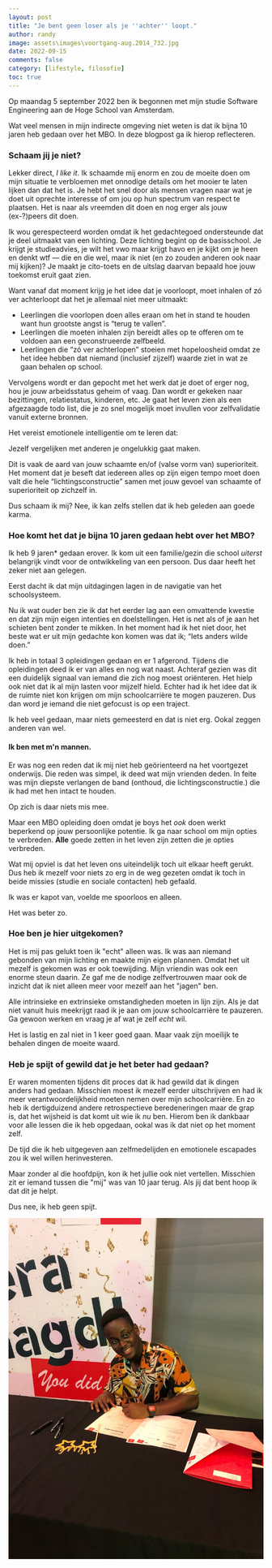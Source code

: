 ```yaml
---
layout: post
title: "Je bent geen loser als je ''achter'' loopt."
author: randy
image: assets\images\voortgang-aug.2014_732.jpg
date: 2022-09-15
comments: false
category: [lifestyle, filosofie]
toc: true
---
```


Op maandag 5 september 2022 ben ik begonnen met mijn studie Software Engineering aan de Hoge School van Amsterdam. 

Wat veel mensen in mijn indirecte omgeving niet weten is dat ik bijna 10 jaren heb gedaan over het MBO. In deze blogpost ga ik hierop reflecteren.

### Schaam jij je niet?
Lekker direct, _I like it_. Ik schaamde mij enorm en zou de moeite doen om mijn situatie te verbloemen met onnodige details om het mooier te laten lijken dan dat het is. Je hebt het snel door als mensen vragen naar wat je doet uit oprechte interesse of om jou op hun spectrum van respect te plaatsen. Het is naar als vreemden dit doen en nog erger als jouw (ex-?)peers dit doen.

Ik wou gerespecteerd worden omdat ik het gedachtegoed ondersteunde dat je deel uitmaakt van een lichting. Deze lichting begint op de basisschool. Je krijgt je studieadvies, je wilt het vwo maar krijgt havo en je kijkt om je heen en denkt wtf — die en die wel, maar ik niet (en zo zouden anderen ook naar mij kijken)? Je maakt je cito-toets en de uitslag daarvan bepaald hoe jouw toekomst eruit gaat zien. 

Want vanaf dat moment krijg je het idee dat je voorloopt, moet inhalen of zó ver achterloopt dat het je allemaal niet meer uitmaakt:

- Leerlingen die voorlopen doen alles eraan om het in stand te houden want hun grootste angst is “terug te vallen”.  
- Leerlingen die moeten inhalen zijn bereidt alles op te offeren om te voldoen aan een geconstrueerde zelfbeeld. 
- Leerlingen die “zó ver achterlopen” stoeien met hopeloosheid omdat ze het idee hebben dat niemand (inclusief zijzelf) waarde ziet in wat ze gaan behalen op school.

Vervolgens wordt er dan gepocht met het werk dat je doet of erger nog, hou je jouw arbeidsstatus geheim of vaag. Dan wordt er gekeken naar bezittingen, relatiestatus, kinderen, etc. Je gaat het leven zien als een afgezaagde todo list, die je zo snel mogelijk moet invullen voor zelfvalidatie vanuit externe bronnen. 

Het vereist emotionele intelligentie om te leren dat:

Jezelf vergelijken met anderen je ongelukkig gaat maken. 

Dit is vaak de aard van jouw schaamte en/of (valse vorm van) superioriteit. Het moment dat je beseft dat iedereen alles op zijn eigen tempo moet doen valt die hele “lichtingsconstructie” samen met jouw gevoel van schaamte of superioriteit op zichzelf in.

Dus schaam ik mij? Nee, ik kan zelfs stellen dat ik heb geleden aan goede karma. 

### Hoe komt het dat je bijna 10 jaren gedaan hebt over het MBO?
Ik heb 9 jaren* gedaan erover. Ik kom uit een familie/gezin die school *uiterst* belangrijk vindt voor de ontwikkeling van een persoon. Dus daar heeft het zeker niet aan gelegen. 

Eerst dacht ik dat mijn uitdagingen lagen in de navigatie van het schoolsysteem.

Nu ik wat ouder ben zie ik dat het eerder lag aan een omvattende kwestie en dat zijn mijn eigen intenties en doelstellingen. Het is net als of je aan het schieten bent zonder te mikken. In het moment had ik het niet door, het beste wat er uit mijn gedachte kon komen was dat ik; “Iets anders wilde doen.” 

Ik heb in totaal 3 opleidingen gedaan en er 1 afgerond. Tijdens die opleidingen deed ik er van alles en nog wat naast. Achteraf gezien was dit een duidelijk signaal van iemand die zich nog moest oriënteren. Het hielp ook niet dat ik al mijn lasten voor mijzelf hield. Echter had ik het idee dat ik de ruimte niet kon krijgen om mijn schoolcarrière te mogen pauzeren. Dus dan word je iemand die niet gefocust is op een traject.

Ik heb veel gedaan, maar niets gemeesterd en dat is niet erg. Ookal zeggen anderen van wel.

#### Ik ben met m'n mannen.
Er was nog een reden dat ik mij niet heb geörienteerd na het voortgezet onderwijs. Die reden was simpel, ik deed wat mijn vrienden deden. In feite was mijn diepste verlangen de band (onthoud, die lichtingsconstructie.) die ik had met hen intact te houden. 

Op zich is daar niets mis mee.

Maar een MBO opleiding doen omdat je boys het _ook_ doen werkt beperkend op jouw persoonlijke potentie. Ik ga naar school om mijn opties te verbreden. **Alle** goede zetten in het leven zijn zetten die je opties verbreden. 

Wat mij opviel is dat het leven ons uiteindelijk toch uit elkaar heeft gerukt. Dus heb ik mezelf voor niets zo erg in de weg gezeten omdat ik toch in beide missies (studie en sociale contacten) heb gefaald. 

Ik was er kapot van, voelde me spoorloos en alleen.

Het was beter zo.

### Hoe ben je hier uitgekomen?
Het is mij pas gelukt toen ik "echt" alleen was. Ik was aan niemand gebonden van mijn lichting en maakte mijn eigen plannen. Omdat het uit mezelf is gekomen was er ook toewijding. Mijn vriendin was ook een enorme steun daarin. Ze gaf me de nodige zelfvertrouwen maar ook de inzicht dat ik niet alleen meer voor mezelf aan het "jagen" ben. 

Alle intrinsieke en extrinsieke omstandigheden moeten in lijn zijn. Als je dat niet vanuit huis meekrijgt raad ik je aan om jouw schoolcarrière te pauzeren. Ga gewoon werken en vraag je af wat je zelf _echt_ wil. 

Het is lastig en zal niet in 1 keer goed gaan. Maar vaak zijn moeilijk te behalen dingen de moeite waard.

### Heb je spijt of gewild dat je het beter had gedaan?
Er waren momenten tijdens dit proces dat ik had gewild dat ik dingen anders had gedaan. Misschien moest ik mezelf eerder uitschrijven en had ik meer verantwoordelijkheid moeten nemen over mijn schoolcarrière. En zo heb ik dertigduizend andere retrospectieve beredeneringen maar de grap is, dat het wijsheid is dat komt uit wie ik _nu_ ben. Hierom ben ik dankbaar voor alle lessen die ik heb opgedaan, ookal was ik dat niet op het moment zelf.

De tijd die ik heb uitgegeven aan zelfmedelijden en emotionele escapades zou ik wel willen herinvesteren. 

Maar zonder al die hoofdpijn, kon ik het jullie ook niet vertellen. Misschien zit er iemand tussen die "mij" was van 10 jaar terug. Als jij dat bent hoop ik dat dit je helpt.

Dus nee, ik heb geen spijt.

![Mijn Diplomauitreiking](\assets\images\photo_2022-07-11_23-15-48.jpg)